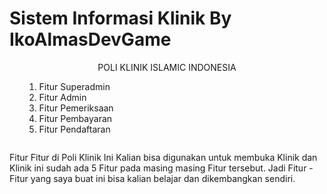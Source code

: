 # Sistem Informasi Klinik By IkoAlmasDevGame

<div style="text-align:center;">POLI KLINIK ISLAMIC INDONESIA</div>
<ul>
    <ol type=1>
        <li>Fitur Superadmin</li>
        <li>Fitur Admin</li>
        <li>Fitur Pemeriksaan</li>
        <li>Fitur Pembayaran</li>
        <li>Fitur Pendaftaran</li>
    </ol>
</ul>
<div style="display: flex; justify-content: center; align-items: center;">
    <div style="width:720px; min-width:100%;">
        <p>
            Fitur Fitur di Poli Klinik Ini Kalian bisa digunakan untuk membuka Klinik
            dan Klinik ini sudah ada 5 Fitur pada masing masing Fitur tersebut. Jadi Fitur - Fitur
            yang saya buat ini bisa kalian belajar dan dikembangkan sendiri.
        </p>
    </div>
</div>
